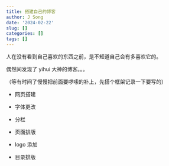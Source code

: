```yaml
---
title: 搭建自己的博客
author: J Song
date: '2024-02-22'
slug: []
categories: []
tags: []
---
```


人在没有看到自己喜欢的东西之前，是不知道自己会有多喜欢它的。

偶然间发现了 yihui 大神的博客。。。

（等有时间了慢慢把前面要啰嗦的补上，先搭个框架记录一下要写的）

- 网页搭建

- 字体更改

- 分栏

- 页面排版

- logo 添加

- 目录排版
